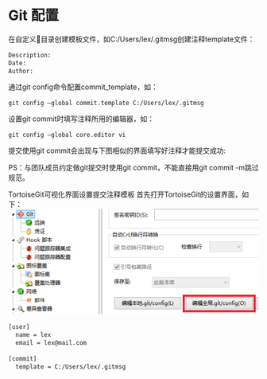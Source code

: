 Git 配置
===

在自定义目录创建模板文件，如C:/Users/lex/.gitmsg创建注释template文件：

```
Description: 
Date: 
Author:
```


通过git config命令配置commit_template，如：

```
git config –global commit.template C:/Users/lex/.gitmsg
```

设置git commit时填写注释所用的编辑器，如：

```
git config –global core.editor vi
```

提交使用git commit会出现与下图相似的界面填写好注释才能提交成功:



PS：与团队成员约定做git提交时使用git commit，不能直接用git commit -m跳过规范。

TortoiseGit可视化界面设置提交注释模板
首先打开TortoiseGit的设置界面，如下：
![](img/1.1.png)

```
[user]
  name = lex
  email = lex@mail.com

[commit]
  template = C:/Users/lex/.gitmsg
```



